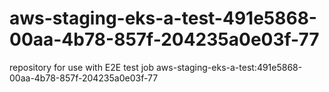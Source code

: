 # aws-staging-eks-a-test-491e5868-00aa-4b78-857f-204235a0e03f-77
repository for use with E2E test job aws-staging-eks-a-test:491e5868-00aa-4b78-857f-204235a0e03f-77
